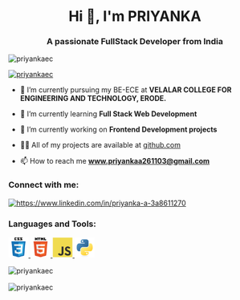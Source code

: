<h1 align="center">Hi 👋, I'm PRIYANKA</h1>
<h3 align="center">A passionate FullStack Developer from India</h3>

<p align="left"> <img src="https://komarev.com/ghpvc/?username=priyankaec&label=Profile%20views&color=0e75b6&style=flat" alt="priyankaec" /> </p>

<p align="left"> <a href="https://github.com/ryo-ma/github-profile-trophy"><img src="https://github-profile-trophy.vercel.app/?username=priyankaec" alt="priyankaec" /></a> </p>

- 🔭 I’m currently pursuing my BE-ECE at **VELALAR COLLEGE FOR ENGINEERING AND TECHNOLOGY, ERODE.**

- 🌱 I’m currently learning **Full Stack Web Development**

- 👯 I’m currently working on **Frontend Development projects**

- 👨‍💻 All of my projects are available at [github.com](https://github.com/PRIYANKAec)

- 📫 How to reach me **www.priyankaa261103@gmail.com**

<h3 align="left">Connect with me:</h3>
<p align="left">
<a href="https://www.linkedin.com/in/priyanka-a-3a8611270" target="blank"><img align="center" src="https://raw.githubusercontent.com/rahuldkjain/github-profile-readme-generator/master/src/images/icons/Social/linked-in-alt.svg" alt="https://www.linkedin.com/in/priyanka-a-3a8611270" height="30" width="40" /></a>
</p>

<h3 align="left">Languages and Tools:</h3>
<p align="left"> <a href="https://www.w3schools.com/css/" target="_blank" rel="noreferrer"> <img src="https://raw.githubusercontent.com/devicons/devicon/master/icons/css3/css3-original-wordmark.svg" alt="css3" width="40" height="40"/> </a> <a href="https://www.w3.org/html/" target="_blank" rel="noreferrer"> <img src="https://raw.githubusercontent.com/devicons/devicon/master/icons/html5/html5-original-wordmark.svg" alt="html5" width="40" height="40"/> </a> <a href="https://developer.mozilla.org/en-US/docs/Web/JavaScript" target="_blank" rel="noreferrer"> <img src="https://raw.githubusercontent.com/devicons/devicon/master/icons/javascript/javascript-original.svg" alt="javascript" width="40" height="40"/> </a> <a href="https://www.python.org" target="_blank" rel="noreferrer"> <img src="https://raw.githubusercontent.com/devicons/devicon/master/icons/python/python-original.svg" alt="python" width="40" height="40"/> </a> </p>

<p><img align="center" src="https://github-readme-stats.vercel.app/api/top-langs?username=priyankaec&show_icons=true&locale=en&layout=compact" alt="priyankaec" /></p>

<p><img align="center" src="https://github-readme-streak-stats.herokuapp.com/?user=priyankaec&" alt="priyankaec" /></p>
